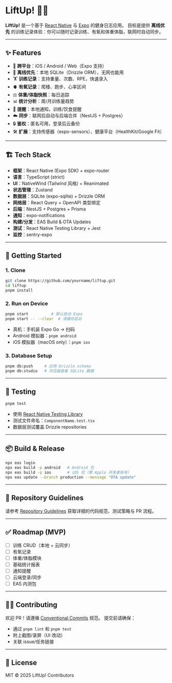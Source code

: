 # LiftUp! 🏋️‍♂️

**LiftUp!** 是一个基于 [React Native](https://reactnative.dev/) 与 [Expo](https://expo.dev/) 的健身日志应用。
目标是提供 **离线优先** 的训练记录体验：你可以随时记录训练、有氧和体重体脂，联网时自动同步。

---

## ✨ Features

* 📱 **跨平台**：iOS / Android / Web（Expo 支持）
* 📴 **离线优先**：本地 SQLite（Drizzle ORM），无网也能用
* 🏋️ **训练记录**：支持重量、次数、RPE，快速录入
* 🫀 **有氧记录**：爬楼、跑步、心率区间
* ⚖️ **体重/体脂快照**：每日追踪
* 📊 **统计分析**：周/月训练量趋势
* 🔔 **提醒**：本地通知，训练/饮食提醒
* ☁️ **同步**：联网后自动与后端合并（NestJS + Postgres）
* 🔒 **鉴权**：匿名可用，登录后云备份
* 🛠️ **扩展**：支持传感器（expo-sensors）、健康平台（HealthKit/Google Fit）

---

## 🏗️ Tech Stack

* **框架**：React Native (Expo SDK) + expo-router
* **语言**：TypeScript (strict)
* **UI**：NativeWind (Tailwind 风格) + Reanimated
* **状态管理**：Zustand
* **数据层**：SQLite (expo-sqlite) + Drizzle ORM
* **网络层**：React Query + OpenAPI 类型绑定
* **后端**：NestJS + Postgres + Prisma
* **通知**：expo-notifications
* **构建/分发**：EAS Build & OTA Updates
* **测试**：React Native Testing Library + Jest
* **监控**：sentry-expo

---

## 🚀 Getting Started

### 1. Clone

```bash
git clone https://github.com/yourname/liftup.git
cd liftup
pnpm install
```

### 2. Run on Device

```bash
pnpm start          # 默认启动 Expo
pnpm start -- --clear  # 清缓存启动
```

* 真机：手机装 Expo Go → 扫码
* Android 模拟器：`pnpm android`
* iOS 模拟器（macOS only）：`pnpm ios`

### 3. Database Setup

```bash
pnpm db:push     # 应用 Drizzle schema
pnpm db:studio   # 浏览器查看 SQLite 数据
```

---

## 🧪 Testing

```bash
pnpm test
```

* 使用 [React Native Testing Library](https://callstack.github.io/react-native-testing-library/)
* 测试文件命名：`ComponentName.test.tsx`
* 数据层测试覆盖 Drizzle repositories

---

## 📦 Build & Release

```bash
npx eas login
npx eas build -p android   # Android 包
npx eas build -p ios       # iOS 包（需 Apple 开发者账号）
npx eas update --branch production --message "OTA update"
```

---

## 📖 Repository Guidelines

请参考 [Repository Guidelines](./AGENT.md) 获取详细的代码规范、测试策略与 PR 流程。

---

## ✅ Roadmap (MVP)

* [ ] 训练 CRUD（本地 + 云同步）
* [ ] 有氧记录
* [ ] 体重/体脂模块
* [ ] 基础统计报表
* [ ] 通知提醒
* [ ] 云端登录/同步
* [ ] EAS 内测包

---

## 🧑‍💻 Contributing

欢迎 PR！请遵循 [Conventional Commits](https://www.conventionalcommits.org) 规范。
提交前请确保：

* 通过 `pnpm lint` 和 `pnpm test`
* 附上截图/录屏（UI 改动）
* 关联 issue/任务链接

---

## 📜 License

MIT © 2025 LiftUp! Contributors
